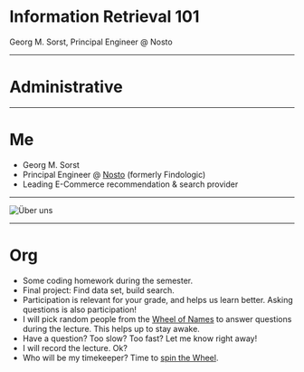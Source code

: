 # Information Retrieval 101

Georg M. Sorst, Principal Engineer @ Nosto

---
# Administrative

---
# Me

* Georg M. Sorst
* Principal Engineer @ [Nosto](https://nosto.com) (formerly Findologic)
* Leading E-Commerce recommendation & search provider

---
![Über uns](images/ueber-uns.png)<!-- .element: class="stretch" style="border: none; box-shadow: none; vertical-align: middle;" -->

---
# Org

* Some coding homework during the semester.
* Final project: Find data set, build search.
* Participation is relevant for your grade, and helps us learn better. Asking questions is also participation!
* I will pick random people from the [Wheel of Names](https://wheelofnames.com/) to answer questions during the lecture. This helps up to stay awake.
* Have a question? Too slow? Too fast? Let me know right away!
* I will record the lecture. Ok?
* Who will be my timekeeper? Time to [spin the Wheel](https://wheelofnames.com/).
